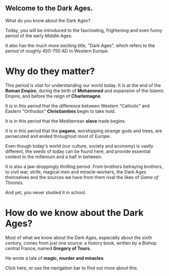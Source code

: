 ## Welcome to the Dark Ages.

What do you know about the Dark Ages?

Today, you will be introduced to the fascinating, frightening and even funny period of the early Middle Ages. 

It also has the much more exciting title, "Dark Ages", which refers to the period of roughly 450-750 AD in Western Europe.

# Why do they matter?

This period is vital for understanding our world today. It is at the end of the **Roman Empire**, during the birth of **Mohammed** and expansion of the Islamic Empire, and before the reign of **Charlemagne**. 



It is in this period that the difference between Western "Catholic" and Eastern "Orthodox" **Christianities** begin to take hold. 

It is in this period that the Mediterrean **slave** trade begins. 

It is in this period that the **pagans**, worshipping strange gods and trees, are persecuted and ended throughout most of Europe.

Even though today's world (our culture, society and economy) is vastly different, the seeds of today can be found here, and provide essential context to the millenium and a half in between. 

It is also a jaw-droppingly thrilling period. From brothers betraying brothers, to civil war, strife, magical men and miracle-workers, the Dark Ages themselves and the sources we have from them rival the likes of *Game of Thrones*.

And yet, you never studied it in school.

# How do we know about the Dark Ages?

Most of what we know about the Dark Ages, especially about the sixth century, comes from just one source: a history book, written by a Bishop central France, named **Gregory of Tours**. 

He wrote a tale of **magic, murder and miracles**.

Click here, or use the navigation bar to find out more about this.
